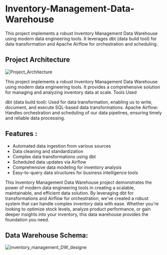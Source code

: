 # Inventory-Management-Data-Warehouse
This project implements a robust Inventory Management Data Warehouse using modern data engineering tools. It leverages dbt (data build tool) for data transformation and Apache Airflow for orchestration and scheduling.

## Project Architecture

![Project_Architecture](https://github.com/user-attachments/assets/9d2cdde6-02f7-4f68-aa35-b599a1dc8821)


This project implements a robust Inventory Management Data Warehouse using modern data engineering tools. It provides a comprehensive solution for managing and analyzing inventory data at scale.
Tools Used

dbt (data build tool): Used for data transformation, enabling us to write, document, and execute SQL-based data transformations.
Apache Airflow: Handles orchestration and scheduling of our data pipelines, ensuring timely and reliable data processing.

## Features : 

- Automated data ingestion from various sources
- Data cleaning and standardization
- Complex data transformations using dbt
- Scheduled data updates via Airflow
- Comprehensive data modeling for inventory analysis
- Easy-to-query data structures for business intelligence tools

This Inventory Management Data Warehouse project demonstrates the power of modern data engineering tools in creating a scalable, maintainable, and efficient data solution. By leveraging dbt for transformations and Airflow for orchestration, we've created a robust system that can handle complex inventory data with ease. 
Whether you're looking to optimize stock levels, analyze product performance, or gain deeper insights into your inventory, this data warehouse provides the foundation you need.

## Data Warehouse Schema: 

![inventory_management_DW_designe](https://github.com/user-attachments/assets/51fcd8af-ae59-4f06-8850-d860a2753965)


